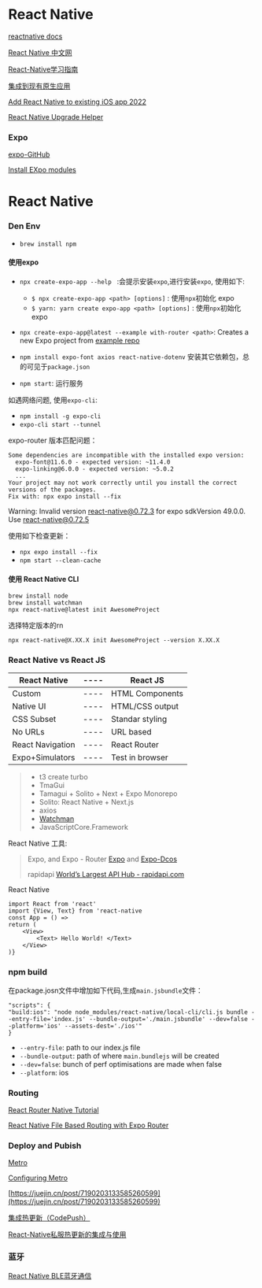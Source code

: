 # React Native

[reactnative docs](https://reactnative.dev/docs/getting-started)

[React Native 中文网](https://reactnative.cn/docs/getting-started)

[React-Native学习指南](https://github.com/reactnativecn/react-native-guide)

[集成到现有原生应用](https://reactnative.cn/docs/integration-with-existing-apps?language=swift#2-事件处理)

[Add React Native to existing iOS app 2022](https://www.youtube.com/watch?v=3wftC30CN2I)

[React Native Upgrade Helper](https://react-native-community.github.io/upgrade-helper/?from=0.71.3&to=0.72.3)

### Expo
[expo-GitHub](https://github.com/expo/expo)

[Install EXpo modules](https://docs.expo.dev/bare/installing-expo-modules/)


# React Native

### Den Env


* `brew install npm`

#### 使用expo
* `npx create-expo-app --help ` :会提示安装`expo`,进行安装`expo`, 使用如下:

	* `$ npx create-expo-app <path> [options]` : 使用`npx`初始化 expo
	* `$ yarn: yarn create expo-app <path> [options]` : 使用`npx`初始化 expo
	
* `npx create-expo-app@latest --example with-router <path>`: Creates a new Expo project from [example repo](https://github.com/expo/examples)
* `npm install expo-font axios react-native-dotenv` 安装其它依赖包，总的可见于`package.json`
* `npm start`: 运行服务

如遇网络问题, 使用`expo-cli`:

* `npm install -g expo-cli`
* `expo-cli start --tunnel`

expo-router 版本匹配问题：

```
Some dependencies are incompatible with the installed expo version:
  expo-font@11.6.0 - expected version: ~11.4.0
  expo-linking@6.0.0 - expected version: ~5.0.2
  ...
Your project may not work correctly until you install the correct versions of the packages.
Fix with: npx expo install --fix
```

Warning: Invalid version react-native@0.72.3 for expo sdkVersion 49.0.0. Use react-native@0.72.5

使用如下检查更新：

* `npx expo install --fix`
* `npm start --clean-cache`

#### 使用 React Native CLI

```
brew install node
brew install watchman
npx react-native@latest init AwesomeProject
```

选择特定版本的rn

`npx react-native@X.XX.X init AwesomeProject --version X.XX.X`

### React Native vs React JS

|React Native|----|React JS|
|----|----|----|
|Custom|----|HTML Components|
|Native UI|----|HTML/CSS output|
|CSS Subset|----|Standar styling|
|No URLs|----|URL based|
|React Navigation|----|React Router|
|Expo+Simulators|----|Test in browser|


> * t3 create turbo
> * TmaGui
> * Tamagui + Solito + Next + Expo Monorepo
> * Solito: React Native + Next.js
> * axios
> * [Watchman](https://facebook.github.io/watchman/)
> * JavaScriptCore.Framework

React Native 工具:

> Expo, and Expo - Router [Expo](https://github.com/expo/expo) and [Expo-Dcos](https://docs.expo.dev/routing/introduction/)
> 
> rapidapi [World’s Largest API Hub - rapidapi.com](https://rapidapi.com)
> 

React Native

```
import React from 'react'
import {View, Text} from 'react-native
const App = () =>
return (
	<View>
		<Text> Hello World! </Text>
	</View>
)}
```

### npm build

在package.josn文件中增加如下代码,生成`main.jsbundle`文件：

```
"scripts": {
"build:ios": "node node_modules/react-native/local-cli/cli.js bundle --entry-file='index.js' --bundle-output='./main.jsbundle' --dev=false --platform='ios' --assets-dest='./ios'"
}
```

* `--entry-file`: path to our index.js file
* `--bundle-output`: path of where `main.bundlejs` will be created
* `--dev=false`: bunch of perf optimisations are made when false
* `--platform`: ios



### Routing

[React Router Native Tutorial](https://www.youtube.com/watch?v=VYSIT2leZ1g)

[React Native File Based Routing with Expo Router](https://galaxies.dev/react-native-file-based-routing)


### Deploy and Pubish

[Metro](https://metrobundler.dev/docs/getting-started)

[Configuring Metro](https://metrobundler.dev/docs/configuration/)

[https://juejin.cn/post/7190203133585260599](https://juejin.cn/post/7190203133585260599)

[集成热更新（CodePush）](https://todoit.tech/rn/devops/hotfix.html)

[React-Native私服热更新的集成与使用](https://cloud.tencent.com/developer/article/1896497)

### 蓝牙

[React Native BLE蓝牙通信](https://blog.csdn.net/withings/article/details/71378562)